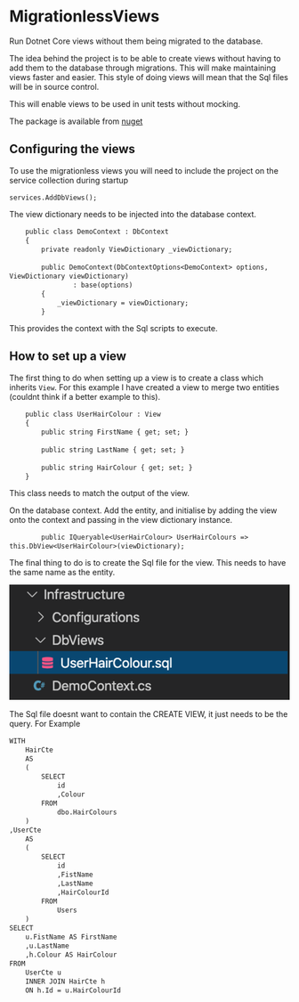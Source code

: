 # MigrationlessViews

Run Dotnet Core views without them being migrated to the database.

The idea behind the project is to be able to create views without having to add them to the database through migrations. This will make maintaining views faster and easier. This style of doing views will mean that the Sql files will be in source control.

This will enable views to be used in unit tests without mocking.

The package is available from [nuget](https://www.nuget.org/packages/MigrationlessViews/)

## Configuring the views

To use the migrationless views you will need to include the project on the service collection during startup

```
services.AddDbViews();
```

The view dictionary needs to be injected into the database context.

```
    public class DemoContext : DbContext
    {
        private readonly ViewDictionary _viewDictionary;

        public DemoContext(DbContextOptions<DemoContext> options, ViewDictionary viewDictionary)
                : base(options)
        {
            _viewDictionary = viewDictionary;
        }
```

This provides the context with the Sql scripts to execute.

## How to set up a view

The first thing to do when setting up a view is to create a class which inherits `View`. For this example I have created a view to merge two entities (couldnt think if a better example to this).

```
    public class UserHairColour : View
    {
        public string FirstName { get; set; }

        public string LastName { get; set; }

        public string HairColour { get; set; }
    }
```

This class needs to match the output of the view.

On the database context. Add the entity, and initialise by adding the view onto the context and passing in the view dictionary instance.

```
        public IQueryable<UserHairColour> UserHairColours => this.DbView<UserHairColour>(viewDictionary);

```

The final thing to do is to create the Sql file for the view. This needs to have the same name as the entity.

![Exanple of filder structure](Docs/SqlViewExample.png)

The Sql file doesnt want to contain the CREATE VIEW, it just needs to be the query. For Example

```
WITH
    HairCte
    AS
    (
        SELECT
            id
            ,Colour
        FROM
            dbo.HairColours
    )
,UserCte
    AS
    (
        SELECT
            id
            ,FistName
            ,LastName
            ,HairColourId
        FROM
            Users
    )
SELECT
    u.FistName AS FirstName
    ,u.LastName
    ,h.Colour AS HairColour
FROM
    UserCte u
    INNER JOIN HairCte h
    ON h.Id = u.HairColourId
```
